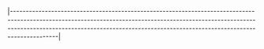 
|---------------------------------------------------------------------------------------------------------------------------------------------------------------------------------------------------------------------------------------------------------|
